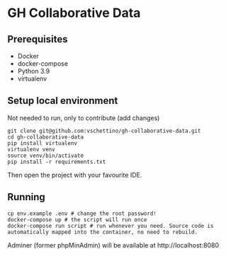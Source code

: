 # GH Collaborative Data

## Prerequisites

- Docker
- docker-compose
- Python 3.9
- virtualenv

## Setup local environment
Not needed to run, only to contribute (add changes)
```shell script
git clone git@github.com:vschettino/gh-collaborative-data.git
cd gh-collaborative-data
pip install virtualenv
virtualenv venv
source venv/bin/activate
pip install -r requirements.txt
```
Then open the project with your favourite IDE.

## Running

```shell script
cp env.example .env # change the root password!
docker-compose up # the script will run once
docker-compose run script # run whenever you need. Source code is automatically mapped into the container, no need to rebuild.
```

Adminer (former phpMinAdmin) will be available at http://localhost:8080